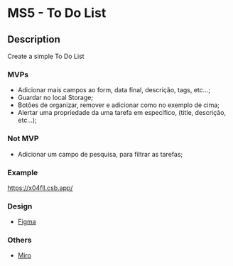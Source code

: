 # MS5 - To Do List

## Description

Create a simple To Do List


### MVPs

- Adicionar mais campos ao form, data final, descrição, tags, etc…;
- Guardar no local Storage;
- Botões de organizar, remover e adicionar como no exemplo de cima;
- Alertar uma propriedade da uma tarefa em específico, (title, descrição, etc...);

### Not MVP

- Adicionar um campo de pesquisa, para filtrar as tarefas;

### Example

https://x04fll.csb.app/

### Design 

- [Figma](https://www.figma.com/file/SeVwnEKWDfZo0zMqJ6NtlT/ToDoList?node-id=0%3A1&t=X0VYctcpMZBtebqd-0)

### Others
- [Miro](https://miro.com/welcomeonboard/UE5YUm53MlkyaURscVZKZkV4VmhRSkg3OVA4UXJaNk8yczM1OElteDJQTEVMeGxZZXZvVmtqNjliZmpmeXJudHwzNDU4NzY0NTM4ODY4NTczODM3fDI=?share_link_id=816409417637)


